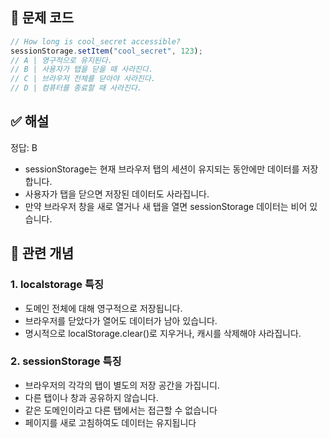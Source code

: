 ## 🔎 문제 코드

```js
// How long is cool_secret accessible?
sessionStorage.setItem("cool_secret", 123);
// A | 영구적으로 유지된다.
// B | 사용자가 탭을 닫을 때 사라진다.
// C | 브라우저 전체를 닫아야 사라진다.
// D | 컴퓨터를 종료할 때 사라진다.
```

## ✅ 해설

정답: B

- sessionStorage는 현재 브라우저 탭의 세션이 유지되는 동안에만 데이터를 저장합니다.
- 사용자가 탭을 닫으면 저장된 데이터도 사라집니다.
- 만약 브라우저 창을 새로 열거나 새 탭을 열면 sessionStorage 데이터는 비어 있습니다.

## 🧠 관련 개념

### 1. localstorage 특징

- 도메인 전체에 대해 영구적으로 저장됩니다.
- 브라우저를 닫았다가 열어도 데이터가 남아 있습니다.
- 명시적으로 localStorage.clear()로 지우거나, 캐시를 삭제해야 사라집니다.

### 2. sessionStorage 특징

- 브라우저의 각각의 탭이 별도의 저장 공간을 가집니디.
- 다른 탭이나 창과 공유하지 않습니다.
- 같은 도메인이라고 다른 탭에서는 접근할 수 없습니다
- 페이지를 새로 고침하여도 데이터는 유지됩니다

